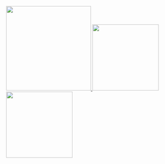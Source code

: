 <a href="/">
  <img height="230em" src="https://github-profile-summary-cards.vercel.app/api/cards/profile-details?username=blowcowbeer&theme=github">
  <img height="180em" src="https://github-readme-stats.vercel.app/api?username=blowcowbeer&show_icons=true&include_all_commits=true&count_private=true" />
  <img height="180em" src="https://github-readme-stats.vercel.app/api/top-langs?username=blowcowbeer&layout=compact&exclude_repo=Android_Homework,rinchannowww.github.io&langs_count=8" />
</a>
